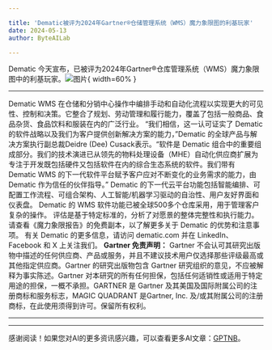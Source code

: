 ```yaml
---

title: 'Dematic被评为2024年Gartner®仓储管理系统（WMS）魔力象限图的利基玩家'
date: 2024-05-13
author: ByteAILab

---
```


Dematic 今天宣布，已被评为2024年Gartner®仓库管理系统（WMS）魔力象限图中的利基玩家。![图片](https://ai-techpark.com/wp-content/uploads/2024/05/Dematic-960x540.jpg){ width=60% }

---

Dematic WMS 在仓储和分销中心操作中编排手动和自动化流程以实现更大的可见性、控制和决策。它整合了规划、劳动管理和履行能力，覆盖了包括一般商品、食品杂货、食品饮料和服装在内的广泛行业。
“我们相信，这一认可证实了 Dematic 的软件战略以及我们为客户提供创新解决方案的能力，”Dematic 的全球产品与解决方案执行副总裁Deidre (Dee) Cusack表示。“软件是 Dematic 组合中的重要组成部分。我们的技术演进已从领先的物料处理设备（MHE）自动化供应商扩展为专注于开发既包括硬件又包括软件在内的综合生态系统的软件。我们带有 Dematic WMS 的下一代软件平台赋予客户应对不断变化的业务需求的能力，由 Dematic 作为信任的伙伴指导。”
Dematic 的下一代云平台功能包括智能编排、可配置工作流程、可组合架构、人工智能/机器学习驱动的自治性、用户友好界面和仪表盘。
Dematic 的 WMS 软件功能已被全球500多个仓库采用，用于管理客户复杂的操作。
评估是基于特定标准的，分析了对愿景的整体完整性和执行能力。请查看《魔力象限报告》的免费副本，以了解更多关于 Dematic 的优势和注意事项。
有关 Dematic 的更多信息，请访问 dematic.com 并在 LinkedIn、Facebook 和 X 上关注我们。
**Gartner 免责声明：** Gartner 不会认可其研究出版物中描述的任何供应商、产品或服务，并且不建议技术用户仅选择那些评级最高或其他指定供应商。Gartner 的研究出版物包含 Gartner 研究组织的意见，不应被解释为事实陈述。Gartner 对本研究的所有任何担保，包括任何适销性或适用于特定用途的担保，一概不承担。GARTNER 是 Gartner 及其美国及国际附属公司的注册商标和服务标志，MAGIC QUADRANT 是Gartner, Inc. 及/或其附属公司的注册商标，在此使用须得到许可。保留所有权利。

---
---
感谢阅读！如果您对AI的更多资讯感兴趣，可以查看更多AI文章：[GPTNB](https://gptnb.com)。